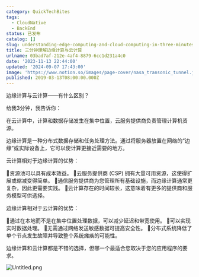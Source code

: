 ```yaml
---
category: QuickTechBites
tags:
  - CloudNative
  - BackEnd
status: 已发布
catalog: []
slug: understanding-edge-computing-and-cloud-computing-in-three-minutes
title: 三分钟理解边缘计算与云计算
urlname: 03bad7af-212e-4af4-8879-6cc1d231a4c0
date: '2023-11-13 22:44:00'
updated: '2024-09-07 17:43:00'
image: 'https://www.notion.so/images/page-cover/nasa_transonic_tunnel.jpg'
published: 2019-03-13T08:00:00.000Z
---
```


边缘计算与云计算——有什么区别？


给我3分钟，我告诉你：


在云计算中，计算和数据存储发生在集中位置，云服务提供商负责管理计算机资源。


边缘计算是一种分布式数据存储和任务处理方法。通过将服务器放置在网络的“边缘”或实际设备上，它可以使计算更接近需要的地方。


云计算相对于边缘计算的优势：


🔹资源池可以具有成本效益。
🔹云服务提供商 (CSP) 拥有大量可用资源，这使得扩展或缩减变得简单。
🔹通信服务提供商为您管理所有基础设施，而边缘计算通常更复杂，因此更需要实践。
🔹云计算存在的时间较长，这意味着有更多的提供商和服务模型可供选择。


边缘计算相对于云计算的优势：


🔸通过在本地而不是在集中位置处理数据，可以减少延迟和带宽使用。
🔸可以实现实时数据处理。
🔸无需通过网络发送敏感数据可提高安全性。
🔸分布式系统降低了单个节点发生故障并导致整个系统瘫痪的可能性。


边缘计算和云计算都是不错的选择，但哪一个最适合您取决于您的应用程序的要求。


![Untitled.png](https://prod-files-secure.s3.us-west-2.amazonaws.com/5d24fe63-e567-4804-86f9-9fdc62e13082/13581d9b-f241-4af1-9995-cb87504adaf1/Untitled.png?X-Amz-Algorithm=AWS4-HMAC-SHA256&X-Amz-Content-Sha256=UNSIGNED-PAYLOAD&X-Amz-Credential=ASIAZI2LB46655AD5LLN%2F20250228%2Fus-west-2%2Fs3%2Faws4_request&X-Amz-Date=20250228T053936Z&X-Amz-Expires=3600&X-Amz-Security-Token=IQoJb3JpZ2luX2VjEE4aCXVzLXdlc3QtMiJHMEUCIQCSCkh00RCA96WkghBonq5XP5WA1oikxtLuLsvqrvfjbwIgeL4PocbrE0QlQZvZP6Oh0LSNLY0Dmhfz0J9ILW6ACTQqiAQIhv%2F%2F%2F%2F%2F%2F%2F%2F%2F%2FARAAGgw2Mzc0MjMxODM4MDUiDDxjeXgEjAg3tE1TcircA7uclHxKJiEu42fQLMKNmQf%2BLoGgY0zvIe%2F82WzhJVeLoFSMXCcWyvY5bYIhQ7ju%2BQaUh4ULse9hGB4%2BejvuYmEy21reQTtBJDl5XKHaHS7H%2B0CrwJzW8BSTIVEK%2FwrOhb%2FtAm8sHh%2BY6QiUeZxCzT9n7tPKbx6xqxYcao7fMtQnjviCGUBst1%2BX0xRCVYM6azQGOiXXdBIZ5XPKsIoUDaxx%2BbsuNZYaWtdZnTOpyzJsKujdJsxlO6m9QglmuN4JUocukmfKEedJgKjGXyaIqlXNCttifPkmeXHYUb5Ea7K1t1i0lcgaCYqcZx80pPaZeNjMKpUjbL2AZ80OH%2B2PR4rjHStbapsouX%2FcpaS9IGKUAlNDy4CPw8TbL3oHRdKfRsMublf2eqBnf1ISugwXUfs1eN7iEVItKMYMwLIoyoLMEMiqtRnLuhlFDeX17ynVx%2B2Y%2BsYVbKeIseKDdzf7JgpdzPWUpHT8B5E33C0Wxd8EkFCTtWvhuWKtvzaDEr73%2Fi3zOZ2B4DF%2Bm%2B%2BZvVxqKvWoOj%2FXsYOwtLnhku4qXAcsNwjuLxF6EEIG43Y7wM9GjJlLvBfSMC6TYMDmYw6rGFt3zGo6ibvRAGki3moZUUseFg2lGC4V4qRY2V0YMLSOhb4GOqUB483p77BbwXZpT1sZZ7SJjxnfjbmyENsK%2FBg6QDnXUJKd5PKycRPxKU%2BuUeThbM0YwimyFBcYS4gDvyAAtIi8isyNL4%2Bi9vwYglD3CQhzcXudxztOqg37k%2BA7Dbq2dvU1HgYf7uzNdHpmz6g8b1VVAPgdZx7QWK%2FT7g50G%2BOjIwtc2szbGeT2glduv%2Bs4AcpJGWBZ1MrFJ1euszPjZ52Idst8EDe0&X-Amz-Signature=5ac48fce1158f3e3da948c17db471f132c7d9a8490fa91cd859961eea2fff136&X-Amz-SignedHeaders=host&x-id=GetObject)

